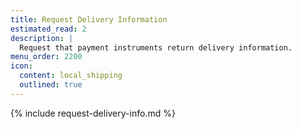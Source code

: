 ```yaml
---
title: Request Delivery Information
estimated_read: 2
description: |
  Request that payment instruments return delivery information.
menu_order: 2200
icon:
  content: local_shipping
  outlined: true
---
```


{% include request-delivery-info.md %}
